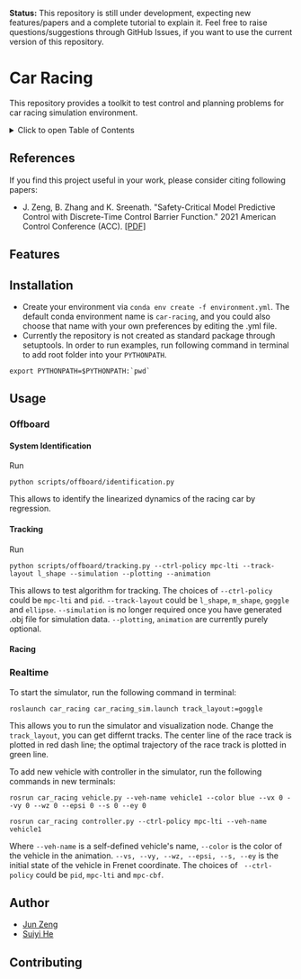 **Status:** This repository is still under development, expecting new features/papers and a complete tutorial to explain it. Feel free to raise questions/suggestions through GitHub Issues, if you want to use the current version of this repository.

Car Racing
==========

This repository provides a toolkit to test control and planning problems for car racing simulation environment.

<details>
 <summary>Click to open Table of Contents</summary>

## Table of Contents
- [References](#references)
- [Features](#features)
- [Installation](#installation)
- [Usage](#usage)
    - [Offboard](#offboard)
        - [System Identification](#system-identification)
        - [Tracking](#tracking)
        - [Racing](#racing)
    - [Realtime](#realtime)
- [Author](#author)
- [Contributing](#contributing)
</details>

## References
If you find this project useful in your work, please consider citing following papers:

* J. Zeng, B. Zhang and K. Sreenath. "Safety-Critical Model Predictive Control with Discrete-Time Control Barrier Function." 2021 American Control Conference (ACC). [[PDF]](https://arxiv.org/pdf/2007.11718.pdf)

## Features

## Installation
* Create your environment via `conda env create -f environment.yml`. The default conda environment name is `car-racing`, and you could also choose that name with your own preferences by editing the .yml file.
* Currently the repository is not created as standard package through setuptools. In order to run examples, run following command in terminal to add root folder into your `PYTHONPATH`.
```
export PYTHONPATH=$PYTHONPATH:`pwd`
```

## Usage

### Offboard
#### System Identification
Run
```
python scripts/offboard/identification.py
``` 
This allows to identify the linearized dynamics of the racing car by regression.

#### Tracking
Run
```
python scripts/offboard/tracking.py --ctrl-policy mpc-lti --track-layout l_shape --simulation --plotting --animation 
```
This allows to test algorithm for tracking. The choices of `--ctrl-policy` could be `mpc-lti` and `pid`. `--track-layout` could be `l_shape`, `m_shape`, `goggle` and `ellipse`. `--simulation` is no longer required once you have generated .obj file for simulation data. `--plotting`, `animation` are currently purely optional.

#### Racing

### Realtime
To start the simulator, run the following command in terminal:
```
roslaunch car_racing car_racing_sim.launch track_layout:=goggle
```
This allows you to run the simulator and visualization node. Change the `track_layout`, you can get differnt tracks. The center line of the race track is plotted in red dash line; the optimal trajectory of the race track is plotted in green line.

To add new vehicle with controller in the simulator, run the following commands in new terminals:
```
rosrun car_racing vehicle.py --veh-name vehicle1 --color blue --vx 0 --vy 0 --wz 0 --epsi 0 --s 0 --ey 0

rosrun car_racing controller.py --ctrl-policy mpc-lti --veh-name vehicle1
```
Where `--veh-name` is a self-defined vehicle's name, `--color` is the color of the vehicle in the animation. `--vs, --vy, --wz, --epsi, --s, --ey` is the initial state of the vehicle in Frenet coordinate. The choices of ` --ctrl-policy` could be `pid`, `mpc-lti` and `mpc-cbf`. 

## Author
- [Jun Zeng](https://github.com/junzengx14)
- [Suiyi He](https://github.com/hesuieins)

## Contributing